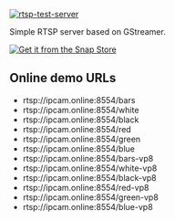 [![rtsp-test-server](https://snapcraft.io/rtsp-test-server/badge.svg)](https://snapcraft.io/rtsp-test-server)

Simple RTSP server based on GStreamer.

[![Get it from the Snap Store](https://snapcraft.io/static/images/badges/en/snap-store-black.svg)](https://snapcraft.io/rtsp-test-server)

## Online demo URLs
* rtsp://ipcam.online:8554/bars
* rtsp://ipcam.online:8554/white
* rtsp://ipcam.online:8554/black
* rtsp://ipcam.online:8554/red
* rtsp://ipcam.online:8554/green
* rtsp://ipcam.online:8554/blue
* rtsp://ipcam.online:8554/bars-vp8
* rtsp://ipcam.online:8554/white-vp8
* rtsp://ipcam.online:8554/black-vp8
* rtsp://ipcam.online:8554/red-vp8
* rtsp://ipcam.online:8554/green-vp8
* rtsp://ipcam.online:8554/blue-vp8


